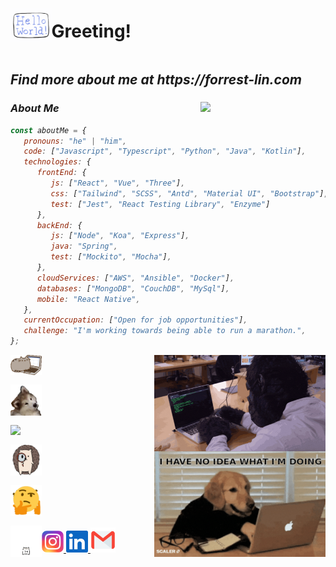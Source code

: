 <div style="display: flex; align-items:center;">
<img src="/helloworld.gif" style="width: 13%;" />
<h1>Greeting!<h1>
</div>

<div>
<div class="heart"></div>
<h2><i>Find more about me at <a>https://forrest-lin.com</a></h2>
</div>



<img align='right' src="https://media.giphy.com/media/M9gbBd9nbDrOTu1Mqx/giphy.gif" width="200px">

### About Me
```javascript
const aboutMe = {
   pronouns: "he" | "him",
   code: ["Javascript", "Typescript", "Python", "Java", "Kotlin"],
   technologies: {
      frontEnd: {
         js: ["React", "Vue", "Three"],
         css: ["Tailwind", "SCSS", "Antd", "Material UI", "Bootstrap"],
         test: ["Jest", "React Testing Library", "Enzyme"]
      },
      backEnd: {
         js: ["Node", "Koa", "Express"],
         java: "Spring",
         test: ["Mockito", "Mocha"],
      },
      cloudServices: ["AWS", "Ansible", "Docker"],
      databases: ["MongoDB", "CouchDB", "MySql"],
      mobile: "React Native",
   },
   currentOccupation: ["Open for job opportunities"],
   challenge: "I'm working towards being able to run a marathon.",
};
```

<div style="display:flex; justify-content: space-between; width:100%">

<div style="display:flex; flex-direction:column; justify-content: space-between; width:100%">
<img src="/catkeyboard1.gif" width="50px" />
<img src="/shakeheaddog.gif" width="50px" />
<img src="https://raw.githubusercontent.com/alexnaiman/alexnaiman/master/resources/pug_dance.gif" width="50px" />
<img src="/searching.gif" width="50px" />
<img src="/thinking.gif" width="50px" />
<div style="display:flex; align-items: center; max-height:50px;">
<img src="/expectation.gif" width="50px" />
<div>

  <a href="https://www.instagram.com/alex.naiman.4/">
    <img src="/ins.webp" height="35px" />
  </a>
  <a href="https://www.linkedin.com/in/alexandru-nicolae-naiman-28b60a137/">
    <img src="/linkedin.png" height="35px" />
  </a>

  <a href="mailto:alex.naiman.4@gmail.com">
    <img src="/gmail.webp" height="40px" />
  </a>
</div>
</div>
</div>

<div style="display:flex; flex-direction:column; justify-content: space-between">
<img src="/gorillacoding.gif"/>
<img src="/dogcoding.gif"/>
</div>

</div>




#
